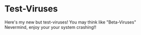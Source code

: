 # Test-Viruses
Here's my new but test-viruses! You may think like "Beta-Viruses" Nevermind, enjoy your your system crashing!!
